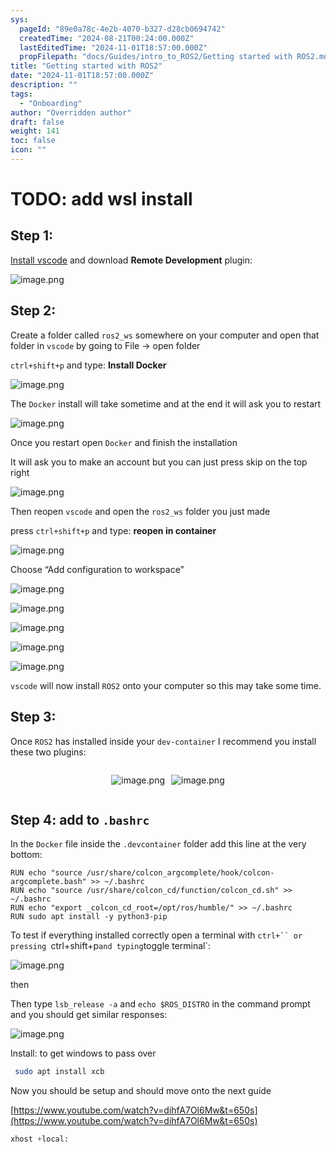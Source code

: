 ```yaml
---
sys:
  pageId: "89e0a78c-4e2b-4070-b327-d28cb0694742"
  createdTime: "2024-08-21T00:24:00.000Z"
  lastEditedTime: "2024-11-01T18:57:00.000Z"
  propFilepath: "docs/Guides/intro_to_ROS2/Getting started with ROS2.md"
title: "Getting started with ROS2"
date: "2024-11-01T18:57:00.000Z"
description: ""
tags:
  - "Onboarding"
author: "Overridden author"
draft: false
weight: 141
toc: false
icon: ""
---
```


# TODO: add wsl install

## Step 1:

[Install vscode](https://code.visualstudio.com/download) and download **Remote Development** plugin:

![image.png](https://prod-files-secure.s3.us-west-2.amazonaws.com/d518164a-d88e-44d1-a4ee-3adb3bd8bce0/efb52993-1881-4a40-b95e-6f020334f022/image.png?X-Amz-Algorithm=AWS4-HMAC-SHA256&X-Amz-Content-Sha256=UNSIGNED-PAYLOAD&X-Amz-Credential=ASIAZI2LB466R5ESXO4Y%2F20250411%2Fus-west-2%2Fs3%2Faws4_request&X-Amz-Date=20250411T121501Z&X-Amz-Expires=3600&X-Amz-Security-Token=IQoJb3JpZ2luX2VjEEQaCXVzLXdlc3QtMiJHMEUCICvjqfQYtSlg6EufmSPqRoSO5bjsIrNnJuey27nEPbITAiEArXu9hkLx%2F1ecAI5xHKPgobXRlVOz%2BnRZhgQkwaEEJb8qiAQIvf%2F%2F%2F%2F%2F%2F%2F%2F%2F%2FARAAGgw2Mzc0MjMxODM4MDUiDA4udVaQvgOEasIJSCrcA%2FGlPWuvs4KExrCbVCz0LP7f0xTPw8vV%2BwUiQn7gGWq608WDm7XAqgCDcMzMka8OXC7bIsJPlEaTjs%2FAGBwiV8bOtETDt1I%2Bohd7kCNy%2FTko2Msb8my5sA%2B13u3RuhE7EayXkDr%2FTpGBT883CWTegQ8%2Fq9IfMZQnEImel2RLO01pCHzO51OPGB7W8luT5wpLQMLJ2WjUMPwBA1r3xSa6jWMmBX3mvDxkDXKmxmsEuuW06q6gOrB3N6ZXa8W80HXx7qgvsWMDqKDznBod7ZwTQaPEMIGMd%2BhXdiBcLyHoUawluNidrZJizGE8dJpQrFkByNTZ2oRJtDG78FtO4pQgvbShKxaDvZvp6%2Fm3DaxN7%2Fu5JqA2xz9pWkpp9O6rTmY8WdYdRBjKp94tYR7M3HamTtdsVQRJ9iOKL7yyWlQpZ19cCmkJJkdUWBG6vQTqEimqHFlEeNuZKxFJmcV5erHIRlsIwTO34J737kJLLwtx4AaFNxbBXHSpb7ep4BP00RZZEGnJmk4T6ZzB%2BlM14Onh61U2IeVCZ2dJyGJIkd1kHxg42CmXRdMR%2BqaFvtDqipYiNrWcBBj0tcpSkJRK4U%2BVvm07ZV5iMz53GaWzGuiX0O9CCk8eRd4IlJfEnfP7MIeB5L8GOqUBlfzBXpIAgBIWRYwOh6v1r3gc2x57yw4Lo8YD4zz96dzR%2FKMK8LxeRFfSdPHLgALIOlcWUUNMPZVljY97br4zh7ubg08gZgYRz2yjuzyH7xKUUznF1zJz5fIAccxs6TFCtkVXBMceG6gc48Lwq8VzAOq6pcEe6O9hNlw%2FgWi8Bm%2BImlrD3%2BHZKsxJamnQWBprEtYAPvoGlOYYKki%2BlQQVRkcu9mzK&X-Amz-Signature=3a0e34819a4c9f4a69bf940d3d7cb051c3d6dee20dc8e046e14e64e900582982&X-Amz-SignedHeaders=host&x-id=GetObject)

## Step 2:

Create a folder called `ros2_ws` somewhere on your computer and open that folder in `vscode` by going to File → open folder 

`ctrl+shift+p` and type: **Install Docker**

![image.png](https://prod-files-secure.s3.us-west-2.amazonaws.com/d518164a-d88e-44d1-a4ee-3adb3bd8bce0/2269dc0e-1cd5-47ff-bceb-c04ad9b2eab0/image.png?X-Amz-Algorithm=AWS4-HMAC-SHA256&X-Amz-Content-Sha256=UNSIGNED-PAYLOAD&X-Amz-Credential=ASIAZI2LB466R5ESXO4Y%2F20250411%2Fus-west-2%2Fs3%2Faws4_request&X-Amz-Date=20250411T121501Z&X-Amz-Expires=3600&X-Amz-Security-Token=IQoJb3JpZ2luX2VjEEQaCXVzLXdlc3QtMiJHMEUCICvjqfQYtSlg6EufmSPqRoSO5bjsIrNnJuey27nEPbITAiEArXu9hkLx%2F1ecAI5xHKPgobXRlVOz%2BnRZhgQkwaEEJb8qiAQIvf%2F%2F%2F%2F%2F%2F%2F%2F%2F%2FARAAGgw2Mzc0MjMxODM4MDUiDA4udVaQvgOEasIJSCrcA%2FGlPWuvs4KExrCbVCz0LP7f0xTPw8vV%2BwUiQn7gGWq608WDm7XAqgCDcMzMka8OXC7bIsJPlEaTjs%2FAGBwiV8bOtETDt1I%2Bohd7kCNy%2FTko2Msb8my5sA%2B13u3RuhE7EayXkDr%2FTpGBT883CWTegQ8%2Fq9IfMZQnEImel2RLO01pCHzO51OPGB7W8luT5wpLQMLJ2WjUMPwBA1r3xSa6jWMmBX3mvDxkDXKmxmsEuuW06q6gOrB3N6ZXa8W80HXx7qgvsWMDqKDznBod7ZwTQaPEMIGMd%2BhXdiBcLyHoUawluNidrZJizGE8dJpQrFkByNTZ2oRJtDG78FtO4pQgvbShKxaDvZvp6%2Fm3DaxN7%2Fu5JqA2xz9pWkpp9O6rTmY8WdYdRBjKp94tYR7M3HamTtdsVQRJ9iOKL7yyWlQpZ19cCmkJJkdUWBG6vQTqEimqHFlEeNuZKxFJmcV5erHIRlsIwTO34J737kJLLwtx4AaFNxbBXHSpb7ep4BP00RZZEGnJmk4T6ZzB%2BlM14Onh61U2IeVCZ2dJyGJIkd1kHxg42CmXRdMR%2BqaFvtDqipYiNrWcBBj0tcpSkJRK4U%2BVvm07ZV5iMz53GaWzGuiX0O9CCk8eRd4IlJfEnfP7MIeB5L8GOqUBlfzBXpIAgBIWRYwOh6v1r3gc2x57yw4Lo8YD4zz96dzR%2FKMK8LxeRFfSdPHLgALIOlcWUUNMPZVljY97br4zh7ubg08gZgYRz2yjuzyH7xKUUznF1zJz5fIAccxs6TFCtkVXBMceG6gc48Lwq8VzAOq6pcEe6O9hNlw%2FgWi8Bm%2BImlrD3%2BHZKsxJamnQWBprEtYAPvoGlOYYKki%2BlQQVRkcu9mzK&X-Amz-Signature=1739a617824a42a80b76f6519441e15a9c15801c61f2f265bd2d980edc6d42e2&X-Amz-SignedHeaders=host&x-id=GetObject)

The `Docker` install will take sometime and at the end it will ask you to restart

![image.png](https://prod-files-secure.s3.us-west-2.amazonaws.com/d518164a-d88e-44d1-a4ee-3adb3bd8bce0/ed233f78-be33-4b1f-b89c-9c346c0e961e/image.png?X-Amz-Algorithm=AWS4-HMAC-SHA256&X-Amz-Content-Sha256=UNSIGNED-PAYLOAD&X-Amz-Credential=ASIAZI2LB466R5ESXO4Y%2F20250411%2Fus-west-2%2Fs3%2Faws4_request&X-Amz-Date=20250411T121501Z&X-Amz-Expires=3600&X-Amz-Security-Token=IQoJb3JpZ2luX2VjEEQaCXVzLXdlc3QtMiJHMEUCICvjqfQYtSlg6EufmSPqRoSO5bjsIrNnJuey27nEPbITAiEArXu9hkLx%2F1ecAI5xHKPgobXRlVOz%2BnRZhgQkwaEEJb8qiAQIvf%2F%2F%2F%2F%2F%2F%2F%2F%2F%2FARAAGgw2Mzc0MjMxODM4MDUiDA4udVaQvgOEasIJSCrcA%2FGlPWuvs4KExrCbVCz0LP7f0xTPw8vV%2BwUiQn7gGWq608WDm7XAqgCDcMzMka8OXC7bIsJPlEaTjs%2FAGBwiV8bOtETDt1I%2Bohd7kCNy%2FTko2Msb8my5sA%2B13u3RuhE7EayXkDr%2FTpGBT883CWTegQ8%2Fq9IfMZQnEImel2RLO01pCHzO51OPGB7W8luT5wpLQMLJ2WjUMPwBA1r3xSa6jWMmBX3mvDxkDXKmxmsEuuW06q6gOrB3N6ZXa8W80HXx7qgvsWMDqKDznBod7ZwTQaPEMIGMd%2BhXdiBcLyHoUawluNidrZJizGE8dJpQrFkByNTZ2oRJtDG78FtO4pQgvbShKxaDvZvp6%2Fm3DaxN7%2Fu5JqA2xz9pWkpp9O6rTmY8WdYdRBjKp94tYR7M3HamTtdsVQRJ9iOKL7yyWlQpZ19cCmkJJkdUWBG6vQTqEimqHFlEeNuZKxFJmcV5erHIRlsIwTO34J737kJLLwtx4AaFNxbBXHSpb7ep4BP00RZZEGnJmk4T6ZzB%2BlM14Onh61U2IeVCZ2dJyGJIkd1kHxg42CmXRdMR%2BqaFvtDqipYiNrWcBBj0tcpSkJRK4U%2BVvm07ZV5iMz53GaWzGuiX0O9CCk8eRd4IlJfEnfP7MIeB5L8GOqUBlfzBXpIAgBIWRYwOh6v1r3gc2x57yw4Lo8YD4zz96dzR%2FKMK8LxeRFfSdPHLgALIOlcWUUNMPZVljY97br4zh7ubg08gZgYRz2yjuzyH7xKUUznF1zJz5fIAccxs6TFCtkVXBMceG6gc48Lwq8VzAOq6pcEe6O9hNlw%2FgWi8Bm%2BImlrD3%2BHZKsxJamnQWBprEtYAPvoGlOYYKki%2BlQQVRkcu9mzK&X-Amz-Signature=fe3874a39ae93857364489566740a6dc22fdafe30f359a9db3e57272edf33eb1&X-Amz-SignedHeaders=host&x-id=GetObject)

Once you restart open `Docker` and finish the installation

It will ask you to make an account but you can just press skip on the top right

![image.png](https://prod-files-secure.s3.us-west-2.amazonaws.com/d518164a-d88e-44d1-a4ee-3adb3bd8bce0/21010ad9-1659-4fd9-9f59-9932a09b2a3d/image.png?X-Amz-Algorithm=AWS4-HMAC-SHA256&X-Amz-Content-Sha256=UNSIGNED-PAYLOAD&X-Amz-Credential=ASIAZI2LB466R5ESXO4Y%2F20250411%2Fus-west-2%2Fs3%2Faws4_request&X-Amz-Date=20250411T121501Z&X-Amz-Expires=3600&X-Amz-Security-Token=IQoJb3JpZ2luX2VjEEQaCXVzLXdlc3QtMiJHMEUCICvjqfQYtSlg6EufmSPqRoSO5bjsIrNnJuey27nEPbITAiEArXu9hkLx%2F1ecAI5xHKPgobXRlVOz%2BnRZhgQkwaEEJb8qiAQIvf%2F%2F%2F%2F%2F%2F%2F%2F%2F%2FARAAGgw2Mzc0MjMxODM4MDUiDA4udVaQvgOEasIJSCrcA%2FGlPWuvs4KExrCbVCz0LP7f0xTPw8vV%2BwUiQn7gGWq608WDm7XAqgCDcMzMka8OXC7bIsJPlEaTjs%2FAGBwiV8bOtETDt1I%2Bohd7kCNy%2FTko2Msb8my5sA%2B13u3RuhE7EayXkDr%2FTpGBT883CWTegQ8%2Fq9IfMZQnEImel2RLO01pCHzO51OPGB7W8luT5wpLQMLJ2WjUMPwBA1r3xSa6jWMmBX3mvDxkDXKmxmsEuuW06q6gOrB3N6ZXa8W80HXx7qgvsWMDqKDznBod7ZwTQaPEMIGMd%2BhXdiBcLyHoUawluNidrZJizGE8dJpQrFkByNTZ2oRJtDG78FtO4pQgvbShKxaDvZvp6%2Fm3DaxN7%2Fu5JqA2xz9pWkpp9O6rTmY8WdYdRBjKp94tYR7M3HamTtdsVQRJ9iOKL7yyWlQpZ19cCmkJJkdUWBG6vQTqEimqHFlEeNuZKxFJmcV5erHIRlsIwTO34J737kJLLwtx4AaFNxbBXHSpb7ep4BP00RZZEGnJmk4T6ZzB%2BlM14Onh61U2IeVCZ2dJyGJIkd1kHxg42CmXRdMR%2BqaFvtDqipYiNrWcBBj0tcpSkJRK4U%2BVvm07ZV5iMz53GaWzGuiX0O9CCk8eRd4IlJfEnfP7MIeB5L8GOqUBlfzBXpIAgBIWRYwOh6v1r3gc2x57yw4Lo8YD4zz96dzR%2FKMK8LxeRFfSdPHLgALIOlcWUUNMPZVljY97br4zh7ubg08gZgYRz2yjuzyH7xKUUznF1zJz5fIAccxs6TFCtkVXBMceG6gc48Lwq8VzAOq6pcEe6O9hNlw%2FgWi8Bm%2BImlrD3%2BHZKsxJamnQWBprEtYAPvoGlOYYKki%2BlQQVRkcu9mzK&X-Amz-Signature=35b898cdc2ffdbe643cdc5d91794e8c0e717af07f999bd0958c1f1daa7729e35&X-Amz-SignedHeaders=host&x-id=GetObject)

Then reopen `vscode` and open the `ros2_ws` folder you just made

press `ctrl+shift+p` and type: **reopen in container**

![image.png](https://prod-files-secure.s3.us-west-2.amazonaws.com/d518164a-d88e-44d1-a4ee-3adb3bd8bce0/4e93b8c2-41ad-488c-8095-c74205196118/image.png?X-Amz-Algorithm=AWS4-HMAC-SHA256&X-Amz-Content-Sha256=UNSIGNED-PAYLOAD&X-Amz-Credential=ASIAZI2LB466R5ESXO4Y%2F20250411%2Fus-west-2%2Fs3%2Faws4_request&X-Amz-Date=20250411T121501Z&X-Amz-Expires=3600&X-Amz-Security-Token=IQoJb3JpZ2luX2VjEEQaCXVzLXdlc3QtMiJHMEUCICvjqfQYtSlg6EufmSPqRoSO5bjsIrNnJuey27nEPbITAiEArXu9hkLx%2F1ecAI5xHKPgobXRlVOz%2BnRZhgQkwaEEJb8qiAQIvf%2F%2F%2F%2F%2F%2F%2F%2F%2F%2FARAAGgw2Mzc0MjMxODM4MDUiDA4udVaQvgOEasIJSCrcA%2FGlPWuvs4KExrCbVCz0LP7f0xTPw8vV%2BwUiQn7gGWq608WDm7XAqgCDcMzMka8OXC7bIsJPlEaTjs%2FAGBwiV8bOtETDt1I%2Bohd7kCNy%2FTko2Msb8my5sA%2B13u3RuhE7EayXkDr%2FTpGBT883CWTegQ8%2Fq9IfMZQnEImel2RLO01pCHzO51OPGB7W8luT5wpLQMLJ2WjUMPwBA1r3xSa6jWMmBX3mvDxkDXKmxmsEuuW06q6gOrB3N6ZXa8W80HXx7qgvsWMDqKDznBod7ZwTQaPEMIGMd%2BhXdiBcLyHoUawluNidrZJizGE8dJpQrFkByNTZ2oRJtDG78FtO4pQgvbShKxaDvZvp6%2Fm3DaxN7%2Fu5JqA2xz9pWkpp9O6rTmY8WdYdRBjKp94tYR7M3HamTtdsVQRJ9iOKL7yyWlQpZ19cCmkJJkdUWBG6vQTqEimqHFlEeNuZKxFJmcV5erHIRlsIwTO34J737kJLLwtx4AaFNxbBXHSpb7ep4BP00RZZEGnJmk4T6ZzB%2BlM14Onh61U2IeVCZ2dJyGJIkd1kHxg42CmXRdMR%2BqaFvtDqipYiNrWcBBj0tcpSkJRK4U%2BVvm07ZV5iMz53GaWzGuiX0O9CCk8eRd4IlJfEnfP7MIeB5L8GOqUBlfzBXpIAgBIWRYwOh6v1r3gc2x57yw4Lo8YD4zz96dzR%2FKMK8LxeRFfSdPHLgALIOlcWUUNMPZVljY97br4zh7ubg08gZgYRz2yjuzyH7xKUUznF1zJz5fIAccxs6TFCtkVXBMceG6gc48Lwq8VzAOq6pcEe6O9hNlw%2FgWi8Bm%2BImlrD3%2BHZKsxJamnQWBprEtYAPvoGlOYYKki%2BlQQVRkcu9mzK&X-Amz-Signature=74bb173e35f9404ae3fb8f13bc03bfdf2748adcac54e7102ed152b2bf387cd12&X-Amz-SignedHeaders=host&x-id=GetObject)

Choose “Add configuration to workspace”

![image.png](https://prod-files-secure.s3.us-west-2.amazonaws.com/d518164a-d88e-44d1-a4ee-3adb3bd8bce0/9560b282-5060-4989-ba37-97e7b2c22476/image.png?X-Amz-Algorithm=AWS4-HMAC-SHA256&X-Amz-Content-Sha256=UNSIGNED-PAYLOAD&X-Amz-Credential=ASIAZI2LB466R5ESXO4Y%2F20250411%2Fus-west-2%2Fs3%2Faws4_request&X-Amz-Date=20250411T121501Z&X-Amz-Expires=3600&X-Amz-Security-Token=IQoJb3JpZ2luX2VjEEQaCXVzLXdlc3QtMiJHMEUCICvjqfQYtSlg6EufmSPqRoSO5bjsIrNnJuey27nEPbITAiEArXu9hkLx%2F1ecAI5xHKPgobXRlVOz%2BnRZhgQkwaEEJb8qiAQIvf%2F%2F%2F%2F%2F%2F%2F%2F%2F%2FARAAGgw2Mzc0MjMxODM4MDUiDA4udVaQvgOEasIJSCrcA%2FGlPWuvs4KExrCbVCz0LP7f0xTPw8vV%2BwUiQn7gGWq608WDm7XAqgCDcMzMka8OXC7bIsJPlEaTjs%2FAGBwiV8bOtETDt1I%2Bohd7kCNy%2FTko2Msb8my5sA%2B13u3RuhE7EayXkDr%2FTpGBT883CWTegQ8%2Fq9IfMZQnEImel2RLO01pCHzO51OPGB7W8luT5wpLQMLJ2WjUMPwBA1r3xSa6jWMmBX3mvDxkDXKmxmsEuuW06q6gOrB3N6ZXa8W80HXx7qgvsWMDqKDznBod7ZwTQaPEMIGMd%2BhXdiBcLyHoUawluNidrZJizGE8dJpQrFkByNTZ2oRJtDG78FtO4pQgvbShKxaDvZvp6%2Fm3DaxN7%2Fu5JqA2xz9pWkpp9O6rTmY8WdYdRBjKp94tYR7M3HamTtdsVQRJ9iOKL7yyWlQpZ19cCmkJJkdUWBG6vQTqEimqHFlEeNuZKxFJmcV5erHIRlsIwTO34J737kJLLwtx4AaFNxbBXHSpb7ep4BP00RZZEGnJmk4T6ZzB%2BlM14Onh61U2IeVCZ2dJyGJIkd1kHxg42CmXRdMR%2BqaFvtDqipYiNrWcBBj0tcpSkJRK4U%2BVvm07ZV5iMz53GaWzGuiX0O9CCk8eRd4IlJfEnfP7MIeB5L8GOqUBlfzBXpIAgBIWRYwOh6v1r3gc2x57yw4Lo8YD4zz96dzR%2FKMK8LxeRFfSdPHLgALIOlcWUUNMPZVljY97br4zh7ubg08gZgYRz2yjuzyH7xKUUznF1zJz5fIAccxs6TFCtkVXBMceG6gc48Lwq8VzAOq6pcEe6O9hNlw%2FgWi8Bm%2BImlrD3%2BHZKsxJamnQWBprEtYAPvoGlOYYKki%2BlQQVRkcu9mzK&X-Amz-Signature=277ae3bc24985c24020fa22901b6061ee751e563124849a7832e4d4f0a04e001&X-Amz-SignedHeaders=host&x-id=GetObject)

![image.png](https://prod-files-secure.s3.us-west-2.amazonaws.com/d518164a-d88e-44d1-a4ee-3adb3bd8bce0/2ee63f81-886b-48e8-a553-dc6e5eac99e4/image.png?X-Amz-Algorithm=AWS4-HMAC-SHA256&X-Amz-Content-Sha256=UNSIGNED-PAYLOAD&X-Amz-Credential=ASIAZI2LB466R5ESXO4Y%2F20250411%2Fus-west-2%2Fs3%2Faws4_request&X-Amz-Date=20250411T121501Z&X-Amz-Expires=3600&X-Amz-Security-Token=IQoJb3JpZ2luX2VjEEQaCXVzLXdlc3QtMiJHMEUCICvjqfQYtSlg6EufmSPqRoSO5bjsIrNnJuey27nEPbITAiEArXu9hkLx%2F1ecAI5xHKPgobXRlVOz%2BnRZhgQkwaEEJb8qiAQIvf%2F%2F%2F%2F%2F%2F%2F%2F%2F%2FARAAGgw2Mzc0MjMxODM4MDUiDA4udVaQvgOEasIJSCrcA%2FGlPWuvs4KExrCbVCz0LP7f0xTPw8vV%2BwUiQn7gGWq608WDm7XAqgCDcMzMka8OXC7bIsJPlEaTjs%2FAGBwiV8bOtETDt1I%2Bohd7kCNy%2FTko2Msb8my5sA%2B13u3RuhE7EayXkDr%2FTpGBT883CWTegQ8%2Fq9IfMZQnEImel2RLO01pCHzO51OPGB7W8luT5wpLQMLJ2WjUMPwBA1r3xSa6jWMmBX3mvDxkDXKmxmsEuuW06q6gOrB3N6ZXa8W80HXx7qgvsWMDqKDznBod7ZwTQaPEMIGMd%2BhXdiBcLyHoUawluNidrZJizGE8dJpQrFkByNTZ2oRJtDG78FtO4pQgvbShKxaDvZvp6%2Fm3DaxN7%2Fu5JqA2xz9pWkpp9O6rTmY8WdYdRBjKp94tYR7M3HamTtdsVQRJ9iOKL7yyWlQpZ19cCmkJJkdUWBG6vQTqEimqHFlEeNuZKxFJmcV5erHIRlsIwTO34J737kJLLwtx4AaFNxbBXHSpb7ep4BP00RZZEGnJmk4T6ZzB%2BlM14Onh61U2IeVCZ2dJyGJIkd1kHxg42CmXRdMR%2BqaFvtDqipYiNrWcBBj0tcpSkJRK4U%2BVvm07ZV5iMz53GaWzGuiX0O9CCk8eRd4IlJfEnfP7MIeB5L8GOqUBlfzBXpIAgBIWRYwOh6v1r3gc2x57yw4Lo8YD4zz96dzR%2FKMK8LxeRFfSdPHLgALIOlcWUUNMPZVljY97br4zh7ubg08gZgYRz2yjuzyH7xKUUznF1zJz5fIAccxs6TFCtkVXBMceG6gc48Lwq8VzAOq6pcEe6O9hNlw%2FgWi8Bm%2BImlrD3%2BHZKsxJamnQWBprEtYAPvoGlOYYKki%2BlQQVRkcu9mzK&X-Amz-Signature=72562b00326fbd5f577b0deb15e90a9f4e4f4af2b2b47ecafb94daac167901a5&X-Amz-SignedHeaders=host&x-id=GetObject)

![image.png](https://prod-files-secure.s3.us-west-2.amazonaws.com/d518164a-d88e-44d1-a4ee-3adb3bd8bce0/ae1580b2-b048-407e-aed9-b584224a7a04/image.png?X-Amz-Algorithm=AWS4-HMAC-SHA256&X-Amz-Content-Sha256=UNSIGNED-PAYLOAD&X-Amz-Credential=ASIAZI2LB466R5ESXO4Y%2F20250411%2Fus-west-2%2Fs3%2Faws4_request&X-Amz-Date=20250411T121501Z&X-Amz-Expires=3600&X-Amz-Security-Token=IQoJb3JpZ2luX2VjEEQaCXVzLXdlc3QtMiJHMEUCICvjqfQYtSlg6EufmSPqRoSO5bjsIrNnJuey27nEPbITAiEArXu9hkLx%2F1ecAI5xHKPgobXRlVOz%2BnRZhgQkwaEEJb8qiAQIvf%2F%2F%2F%2F%2F%2F%2F%2F%2F%2FARAAGgw2Mzc0MjMxODM4MDUiDA4udVaQvgOEasIJSCrcA%2FGlPWuvs4KExrCbVCz0LP7f0xTPw8vV%2BwUiQn7gGWq608WDm7XAqgCDcMzMka8OXC7bIsJPlEaTjs%2FAGBwiV8bOtETDt1I%2Bohd7kCNy%2FTko2Msb8my5sA%2B13u3RuhE7EayXkDr%2FTpGBT883CWTegQ8%2Fq9IfMZQnEImel2RLO01pCHzO51OPGB7W8luT5wpLQMLJ2WjUMPwBA1r3xSa6jWMmBX3mvDxkDXKmxmsEuuW06q6gOrB3N6ZXa8W80HXx7qgvsWMDqKDznBod7ZwTQaPEMIGMd%2BhXdiBcLyHoUawluNidrZJizGE8dJpQrFkByNTZ2oRJtDG78FtO4pQgvbShKxaDvZvp6%2Fm3DaxN7%2Fu5JqA2xz9pWkpp9O6rTmY8WdYdRBjKp94tYR7M3HamTtdsVQRJ9iOKL7yyWlQpZ19cCmkJJkdUWBG6vQTqEimqHFlEeNuZKxFJmcV5erHIRlsIwTO34J737kJLLwtx4AaFNxbBXHSpb7ep4BP00RZZEGnJmk4T6ZzB%2BlM14Onh61U2IeVCZ2dJyGJIkd1kHxg42CmXRdMR%2BqaFvtDqipYiNrWcBBj0tcpSkJRK4U%2BVvm07ZV5iMz53GaWzGuiX0O9CCk8eRd4IlJfEnfP7MIeB5L8GOqUBlfzBXpIAgBIWRYwOh6v1r3gc2x57yw4Lo8YD4zz96dzR%2FKMK8LxeRFfSdPHLgALIOlcWUUNMPZVljY97br4zh7ubg08gZgYRz2yjuzyH7xKUUznF1zJz5fIAccxs6TFCtkVXBMceG6gc48Lwq8VzAOq6pcEe6O9hNlw%2FgWi8Bm%2BImlrD3%2BHZKsxJamnQWBprEtYAPvoGlOYYKki%2BlQQVRkcu9mzK&X-Amz-Signature=27161ce59e59970367d0844a9204987a5abe30cdb831cd9d41fc78550dad190b&X-Amz-SignedHeaders=host&x-id=GetObject)

![image.png](https://prod-files-secure.s3.us-west-2.amazonaws.com/d518164a-d88e-44d1-a4ee-3adb3bd8bce0/53255b28-f75e-430f-b9e3-c0ac8577e42b/image.png?X-Amz-Algorithm=AWS4-HMAC-SHA256&X-Amz-Content-Sha256=UNSIGNED-PAYLOAD&X-Amz-Credential=ASIAZI2LB466R5ESXO4Y%2F20250411%2Fus-west-2%2Fs3%2Faws4_request&X-Amz-Date=20250411T121501Z&X-Amz-Expires=3600&X-Amz-Security-Token=IQoJb3JpZ2luX2VjEEQaCXVzLXdlc3QtMiJHMEUCICvjqfQYtSlg6EufmSPqRoSO5bjsIrNnJuey27nEPbITAiEArXu9hkLx%2F1ecAI5xHKPgobXRlVOz%2BnRZhgQkwaEEJb8qiAQIvf%2F%2F%2F%2F%2F%2F%2F%2F%2F%2FARAAGgw2Mzc0MjMxODM4MDUiDA4udVaQvgOEasIJSCrcA%2FGlPWuvs4KExrCbVCz0LP7f0xTPw8vV%2BwUiQn7gGWq608WDm7XAqgCDcMzMka8OXC7bIsJPlEaTjs%2FAGBwiV8bOtETDt1I%2Bohd7kCNy%2FTko2Msb8my5sA%2B13u3RuhE7EayXkDr%2FTpGBT883CWTegQ8%2Fq9IfMZQnEImel2RLO01pCHzO51OPGB7W8luT5wpLQMLJ2WjUMPwBA1r3xSa6jWMmBX3mvDxkDXKmxmsEuuW06q6gOrB3N6ZXa8W80HXx7qgvsWMDqKDznBod7ZwTQaPEMIGMd%2BhXdiBcLyHoUawluNidrZJizGE8dJpQrFkByNTZ2oRJtDG78FtO4pQgvbShKxaDvZvp6%2Fm3DaxN7%2Fu5JqA2xz9pWkpp9O6rTmY8WdYdRBjKp94tYR7M3HamTtdsVQRJ9iOKL7yyWlQpZ19cCmkJJkdUWBG6vQTqEimqHFlEeNuZKxFJmcV5erHIRlsIwTO34J737kJLLwtx4AaFNxbBXHSpb7ep4BP00RZZEGnJmk4T6ZzB%2BlM14Onh61U2IeVCZ2dJyGJIkd1kHxg42CmXRdMR%2BqaFvtDqipYiNrWcBBj0tcpSkJRK4U%2BVvm07ZV5iMz53GaWzGuiX0O9CCk8eRd4IlJfEnfP7MIeB5L8GOqUBlfzBXpIAgBIWRYwOh6v1r3gc2x57yw4Lo8YD4zz96dzR%2FKMK8LxeRFfSdPHLgALIOlcWUUNMPZVljY97br4zh7ubg08gZgYRz2yjuzyH7xKUUznF1zJz5fIAccxs6TFCtkVXBMceG6gc48Lwq8VzAOq6pcEe6O9hNlw%2FgWi8Bm%2BImlrD3%2BHZKsxJamnQWBprEtYAPvoGlOYYKki%2BlQQVRkcu9mzK&X-Amz-Signature=3a1552a0875b9bec54c79ac40afb7d2f1ede2cbdd3fc6f3789a394d24d49e447&X-Amz-SignedHeaders=host&x-id=GetObject)

![image.png](https://prod-files-secure.s3.us-west-2.amazonaws.com/d518164a-d88e-44d1-a4ee-3adb3bd8bce0/7c562767-5af9-4ffb-97d1-327bcdf4ee00/image.png?X-Amz-Algorithm=AWS4-HMAC-SHA256&X-Amz-Content-Sha256=UNSIGNED-PAYLOAD&X-Amz-Credential=ASIAZI2LB466R5ESXO4Y%2F20250411%2Fus-west-2%2Fs3%2Faws4_request&X-Amz-Date=20250411T121501Z&X-Amz-Expires=3600&X-Amz-Security-Token=IQoJb3JpZ2luX2VjEEQaCXVzLXdlc3QtMiJHMEUCICvjqfQYtSlg6EufmSPqRoSO5bjsIrNnJuey27nEPbITAiEArXu9hkLx%2F1ecAI5xHKPgobXRlVOz%2BnRZhgQkwaEEJb8qiAQIvf%2F%2F%2F%2F%2F%2F%2F%2F%2F%2FARAAGgw2Mzc0MjMxODM4MDUiDA4udVaQvgOEasIJSCrcA%2FGlPWuvs4KExrCbVCz0LP7f0xTPw8vV%2BwUiQn7gGWq608WDm7XAqgCDcMzMka8OXC7bIsJPlEaTjs%2FAGBwiV8bOtETDt1I%2Bohd7kCNy%2FTko2Msb8my5sA%2B13u3RuhE7EayXkDr%2FTpGBT883CWTegQ8%2Fq9IfMZQnEImel2RLO01pCHzO51OPGB7W8luT5wpLQMLJ2WjUMPwBA1r3xSa6jWMmBX3mvDxkDXKmxmsEuuW06q6gOrB3N6ZXa8W80HXx7qgvsWMDqKDznBod7ZwTQaPEMIGMd%2BhXdiBcLyHoUawluNidrZJizGE8dJpQrFkByNTZ2oRJtDG78FtO4pQgvbShKxaDvZvp6%2Fm3DaxN7%2Fu5JqA2xz9pWkpp9O6rTmY8WdYdRBjKp94tYR7M3HamTtdsVQRJ9iOKL7yyWlQpZ19cCmkJJkdUWBG6vQTqEimqHFlEeNuZKxFJmcV5erHIRlsIwTO34J737kJLLwtx4AaFNxbBXHSpb7ep4BP00RZZEGnJmk4T6ZzB%2BlM14Onh61U2IeVCZ2dJyGJIkd1kHxg42CmXRdMR%2BqaFvtDqipYiNrWcBBj0tcpSkJRK4U%2BVvm07ZV5iMz53GaWzGuiX0O9CCk8eRd4IlJfEnfP7MIeB5L8GOqUBlfzBXpIAgBIWRYwOh6v1r3gc2x57yw4Lo8YD4zz96dzR%2FKMK8LxeRFfSdPHLgALIOlcWUUNMPZVljY97br4zh7ubg08gZgYRz2yjuzyH7xKUUznF1zJz5fIAccxs6TFCtkVXBMceG6gc48Lwq8VzAOq6pcEe6O9hNlw%2FgWi8Bm%2BImlrD3%2BHZKsxJamnQWBprEtYAPvoGlOYYKki%2BlQQVRkcu9mzK&X-Amz-Signature=3c223c1adcfc71158866d10d85a95442a0a24539c235213bef3f29db9f4a8527&X-Amz-SignedHeaders=host&x-id=GetObject)

`vscode` will now install `ROS2` onto your computer so this may take some time.

## Step 3:

Once `ROS2` has installed inside your `dev-container` I recommend you install these two plugins:

<div style="display: flex;flex-direction: row; column-gap:10px; max-width: 630px;justify-content: center;">
<div>

![image.png](https://prod-files-secure.s3.us-west-2.amazonaws.com/d518164a-d88e-44d1-a4ee-3adb3bd8bce0/3fc3d550-5a54-4ba1-ba6b-faa01cdb7369/image.png?X-Amz-Algorithm=AWS4-HMAC-SHA256&X-Amz-Content-Sha256=UNSIGNED-PAYLOAD&X-Amz-Credential=ASIAZI2LB4667BA4LVCT%2F20250411%2Fus-west-2%2Fs3%2Faws4_request&X-Amz-Date=20250411T121505Z&X-Amz-Expires=3600&X-Amz-Security-Token=IQoJb3JpZ2luX2VjEEQaCXVzLXdlc3QtMiJGMEQCIFmQsQxkynzetsWZ2AK0PZlQ3og3nKH59diQ4Q1KJceJAiBz%2Fd4AqlGlpN2OnXEVV20Ffp10R4brShrtmegtZQRreCqIBAi9%2F%2F%2F%2F%2F%2F%2F%2F%2F%2F8BEAAaDDYzNzQyMzE4MzgwNSIM9tQgeS4N1M6VBMJ%2FKtwDloeemofkSWiiBCDB3nwSU88oBHpj3ECiyHU4weTna5PBGetXCJE5R2AxafpnbqiVnwEBKseVXLYhZwgFqY%2FD31VXxcNS9Fypv7xw2W1rXcM8OtlAnmSMnp39Vb2bZ6LVplla2xL23dB3yv%2FYL0RirmrFyW5Gxj63ZEXFoo1QNyKFwn0u9XpdOeyqu%2FbuTfzNjxtULCvf8rbcN2x7wFec7%2BdheF1iaODUCRV2joK7JQKhxoNTJtAefAh%2FXUgYuC23q00pE2A8a%2F2f0fLuOxlN3gPB0aArJtRP8cjyZSIcMhWMueJNkThRcVh7Dil4nTbwt6GPYad0nl6%2BbxuXsneah479yJYdWGQUvq%2Fq55lDIVxVEeuLr%2Fs7AhYiqohjIlOrUnanuYV5VhNWkcb8uj8A2JyTIwgsH4zY8jFvgaeLt6MjtK68tYYs8%2F8Faf57Hlmv2c33XKXUBfAMrvA9yOkw4Upz3KPieRqMylOMEBiu0J0fDFhBVTyVd4Z0Vf8HXzHVjNuHdCYHyVPEe9aEhZq0P5e%2FNS3wniBU8RT0jEc7JIi5%2BsUcN%2BNU5yxegrDAZBvZ%2FSk1fNbofS5S4h52UPinpfx%2F9LqvND60BoyLqc%2BfCc3YmNwXt4UTqeipl%2FQwsIHkvwY6pgE00DefWPLOZ57meuvyUmnMGwxAOmJbGRUsxVvlo%2F%2BzfoYxLYMDZk7ByHH%2B2o%2B9yPca9tapIE2OmNUlFhiGbOm%2BFe2nIcJrIm1GfqUXTGGeGmHtrF5PdkSgfFXdd7mE9JHMBhArfclvH4998iWdtW1Ge3dqik7zGwP3Y%2Bsc5KBPDRk06L1V9b9ABsXctJd%2Bv9kzLwlLs%2Fli%2FpVnkxs72r5dTuas7gVD&X-Amz-Signature=ae94cd5352240919832f32ced3eaeb87fb9125011df99a34393e3d9fa481d2b3&X-Amz-SignedHeaders=host&x-id=GetObject)

</div>
<div>

![image.png](https://prod-files-secure.s3.us-west-2.amazonaws.com/d518164a-d88e-44d1-a4ee-3adb3bd8bce0/d994cc66-13c2-4093-a5a3-f84cf4601a82/image.png?X-Amz-Algorithm=AWS4-HMAC-SHA256&X-Amz-Content-Sha256=UNSIGNED-PAYLOAD&X-Amz-Credential=ASIAZI2LB466Q7E66W6B%2F20250411%2Fus-west-2%2Fs3%2Faws4_request&X-Amz-Date=20250411T121507Z&X-Amz-Expires=3600&X-Amz-Security-Token=IQoJb3JpZ2luX2VjEEQaCXVzLXdlc3QtMiJGMEQCIHOUtNLWZS6u92RS1UhFrRT9yaceg%2BpDMGbrDQbNlD2zAiBfCZSu1%2Bz6yCbcrHgVo%2BWpMDFAvB24S%2FAuJdRXV3QA2SqIBAi9%2F%2F%2F%2F%2F%2F%2F%2F%2F%2F8BEAAaDDYzNzQyMzE4MzgwNSIMh1LSebwhwuhyZnf6KtwDYvGvmkQ57hssdJJdXN6W9mDVnhQMXmpLWF3kyQMvkMENS6eofNslTZT3V%2FKDg24idtgmO5VEFZdrMukLH5zMI%2FFwLRzZkiBLHIHgcO737tAXMnS39H8kLBlJ%2BDIKyfGpzFmsDpF4nX8MBKgTlwtsYzLMTk9P2lm42UBZ7%2BDrEiss91PWJGx25U4rVFqHKcpaA%2FhrBMKCH%2BX5CjS8g0q3PtY%2BlbbdsEwXCWmSFcPGgRSD3g78Y3fUAd%2Bx1JT%2B7KFgxmbNYHiYB%2FqnFqhllt8mB8XJkthBPjRwY97D8orXpt4s6y1ic%2F1yOjerRpSr1xDLcqrezO3BCYU4giyihiopxc1Of0Vtq36tYlVZTGVQE3tZBWZgqc38zLtRAsxFhM%2FjhpzvgZbaOrTsp%2FFVZBxbxon6YBplGG9U263X1lF11mTCU6zdZi7XjeCDQYIUK9F82oQ441BrdX9QaUPU6Pj4Xv9GJx1dWFt7iDIExEqorpFjQSdG3YhPZ5h1IXbHWWaVR8Ky8pkWZz1zsjdhjmxrEGvusKtxQD8JZKXqi3YYbgXr6qunTR7HK3U%2BBJDjikntkt7WiF4daG5hA%2FWwLvgzg4F54Di44xjLFMObWG7%2Bbmr%2F%2FCb2dJ3dkZH8oSgw%2B4DkvwY6pgGbZdb%2FkPmxJihplIPjw7s9ft4bh4rX9H9iH%2BHPoPPO0mZzIu4qNUpCyOcT%2FHMkOOto%2B4HrvlTQy8p0DrIO693eLWUKiUC60fVaYoEcX5NwnFOhXS4YNhPP7UgPQ8WuAEBiT5MCtV1yOJGSWKDBFrj0pkX2Zodi0W0voveBcp2QTjU9MxBtmWcdddoIXLbLsFbM4ZZVrtBnDEm4olLNO7wl5vuwVLt2&X-Amz-Signature=5844bbc2663019ff00c0756e04f3b0afe3a9b4129df526fe9374d433b5c0946b&X-Amz-SignedHeaders=host&x-id=GetObject)

</div>
</div>

## Step 4: add to `.bashrc`

In the `Docker` file inside the `.devcontainer` folder add this line at the very bottom: 

```docker
RUN echo "source /usr/share/colcon_argcomplete/hook/colcon-argcomplete.bash" >> ~/.bashrc
RUN echo "source /usr/share/colcon_cd/function/colcon_cd.sh" >> ~/.bashrc
RUN echo "export _colcon_cd_root=/opt/ros/humble/" >> ~/.bashrc
RUN sudo apt install -y python3-pip 
```

To test if everything installed correctly open a terminal with `ctrl+`` or pressing `ctrl+shift+p` and typing `toggle terminal`:

![image.png](https://prod-files-secure.s3.us-west-2.amazonaws.com/d518164a-d88e-44d1-a4ee-3adb3bd8bce0/6a4943d8-b04e-4c02-9a58-775f3384d1a5/image.png?X-Amz-Algorithm=AWS4-HMAC-SHA256&X-Amz-Content-Sha256=UNSIGNED-PAYLOAD&X-Amz-Credential=ASIAZI2LB466R5ESXO4Y%2F20250411%2Fus-west-2%2Fs3%2Faws4_request&X-Amz-Date=20250411T121501Z&X-Amz-Expires=3600&X-Amz-Security-Token=IQoJb3JpZ2luX2VjEEQaCXVzLXdlc3QtMiJHMEUCICvjqfQYtSlg6EufmSPqRoSO5bjsIrNnJuey27nEPbITAiEArXu9hkLx%2F1ecAI5xHKPgobXRlVOz%2BnRZhgQkwaEEJb8qiAQIvf%2F%2F%2F%2F%2F%2F%2F%2F%2F%2FARAAGgw2Mzc0MjMxODM4MDUiDA4udVaQvgOEasIJSCrcA%2FGlPWuvs4KExrCbVCz0LP7f0xTPw8vV%2BwUiQn7gGWq608WDm7XAqgCDcMzMka8OXC7bIsJPlEaTjs%2FAGBwiV8bOtETDt1I%2Bohd7kCNy%2FTko2Msb8my5sA%2B13u3RuhE7EayXkDr%2FTpGBT883CWTegQ8%2Fq9IfMZQnEImel2RLO01pCHzO51OPGB7W8luT5wpLQMLJ2WjUMPwBA1r3xSa6jWMmBX3mvDxkDXKmxmsEuuW06q6gOrB3N6ZXa8W80HXx7qgvsWMDqKDznBod7ZwTQaPEMIGMd%2BhXdiBcLyHoUawluNidrZJizGE8dJpQrFkByNTZ2oRJtDG78FtO4pQgvbShKxaDvZvp6%2Fm3DaxN7%2Fu5JqA2xz9pWkpp9O6rTmY8WdYdRBjKp94tYR7M3HamTtdsVQRJ9iOKL7yyWlQpZ19cCmkJJkdUWBG6vQTqEimqHFlEeNuZKxFJmcV5erHIRlsIwTO34J737kJLLwtx4AaFNxbBXHSpb7ep4BP00RZZEGnJmk4T6ZzB%2BlM14Onh61U2IeVCZ2dJyGJIkd1kHxg42CmXRdMR%2BqaFvtDqipYiNrWcBBj0tcpSkJRK4U%2BVvm07ZV5iMz53GaWzGuiX0O9CCk8eRd4IlJfEnfP7MIeB5L8GOqUBlfzBXpIAgBIWRYwOh6v1r3gc2x57yw4Lo8YD4zz96dzR%2FKMK8LxeRFfSdPHLgALIOlcWUUNMPZVljY97br4zh7ubg08gZgYRz2yjuzyH7xKUUznF1zJz5fIAccxs6TFCtkVXBMceG6gc48Lwq8VzAOq6pcEe6O9hNlw%2FgWi8Bm%2BImlrD3%2BHZKsxJamnQWBprEtYAPvoGlOYYKki%2BlQQVRkcu9mzK&X-Amz-Signature=bc73ae628fb660d40aa3b8336a5f6c23faa50289e1d6896a8318efa1cee5c310&X-Amz-SignedHeaders=host&x-id=GetObject)

then 

Then type `lsb_release -a` and `echo $ROS_DISTRO` in the command prompt and you should get similar responses:

![image.png](https://prod-files-secure.s3.us-west-2.amazonaws.com/d518164a-d88e-44d1-a4ee-3adb3bd8bce0/3e635dec-a805-4e85-8b9e-d000e5b71a4e/image.png?X-Amz-Algorithm=AWS4-HMAC-SHA256&X-Amz-Content-Sha256=UNSIGNED-PAYLOAD&X-Amz-Credential=ASIAZI2LB466R5ESXO4Y%2F20250411%2Fus-west-2%2Fs3%2Faws4_request&X-Amz-Date=20250411T121501Z&X-Amz-Expires=3600&X-Amz-Security-Token=IQoJb3JpZ2luX2VjEEQaCXVzLXdlc3QtMiJHMEUCICvjqfQYtSlg6EufmSPqRoSO5bjsIrNnJuey27nEPbITAiEArXu9hkLx%2F1ecAI5xHKPgobXRlVOz%2BnRZhgQkwaEEJb8qiAQIvf%2F%2F%2F%2F%2F%2F%2F%2F%2F%2FARAAGgw2Mzc0MjMxODM4MDUiDA4udVaQvgOEasIJSCrcA%2FGlPWuvs4KExrCbVCz0LP7f0xTPw8vV%2BwUiQn7gGWq608WDm7XAqgCDcMzMka8OXC7bIsJPlEaTjs%2FAGBwiV8bOtETDt1I%2Bohd7kCNy%2FTko2Msb8my5sA%2B13u3RuhE7EayXkDr%2FTpGBT883CWTegQ8%2Fq9IfMZQnEImel2RLO01pCHzO51OPGB7W8luT5wpLQMLJ2WjUMPwBA1r3xSa6jWMmBX3mvDxkDXKmxmsEuuW06q6gOrB3N6ZXa8W80HXx7qgvsWMDqKDznBod7ZwTQaPEMIGMd%2BhXdiBcLyHoUawluNidrZJizGE8dJpQrFkByNTZ2oRJtDG78FtO4pQgvbShKxaDvZvp6%2Fm3DaxN7%2Fu5JqA2xz9pWkpp9O6rTmY8WdYdRBjKp94tYR7M3HamTtdsVQRJ9iOKL7yyWlQpZ19cCmkJJkdUWBG6vQTqEimqHFlEeNuZKxFJmcV5erHIRlsIwTO34J737kJLLwtx4AaFNxbBXHSpb7ep4BP00RZZEGnJmk4T6ZzB%2BlM14Onh61U2IeVCZ2dJyGJIkd1kHxg42CmXRdMR%2BqaFvtDqipYiNrWcBBj0tcpSkJRK4U%2BVvm07ZV5iMz53GaWzGuiX0O9CCk8eRd4IlJfEnfP7MIeB5L8GOqUBlfzBXpIAgBIWRYwOh6v1r3gc2x57yw4Lo8YD4zz96dzR%2FKMK8LxeRFfSdPHLgALIOlcWUUNMPZVljY97br4zh7ubg08gZgYRz2yjuzyH7xKUUznF1zJz5fIAccxs6TFCtkVXBMceG6gc48Lwq8VzAOq6pcEe6O9hNlw%2FgWi8Bm%2BImlrD3%2BHZKsxJamnQWBprEtYAPvoGlOYYKki%2BlQQVRkcu9mzK&X-Amz-Signature=d9f7b35fd33e03e52c1366cce792c2d29a984fda60b626d267df48021da24295&X-Amz-SignedHeaders=host&x-id=GetObject)

Install:  to get windows to pass over

```bash
 sudo apt install xcb
```

Now you should be setup and should move onto the next guide 

[https://www.youtube.com/watch?v=dihfA7Ol6Mw&t=650s](https://www.youtube.com/watch?v=dihfA7Ol6Mw&t=650s)

```python
xhost +local:
```
